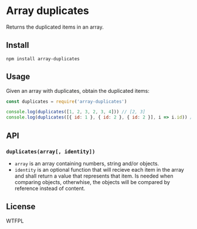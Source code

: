 # Array duplicates

Returns the duplicated items in an array.

## Install

```
npm install array-duplicates
```

## Usage

Given an array with duplicates, obtain the duplicated items:

```js
const duplicates = require('array-duplicates')

console.log(duplicates([1, 2, 3, 2, 3, 4])) // [2, 3]
console.log(duplicates([{ id: 1 }, { id: 2 }, { id: 2 }], i => i.id)) // [{ id: 2 }]
```

## API

### `duplicates(array[, identity])`

- `array` is an array containing numbers, string and/or objects.
- `identity` is an optional function that will recieve each item in the array and shall return a value that represents that item. Is needed when comparing objects, otherwhise, the objects will be compared by reference instead of content.

## License

WTFPL

